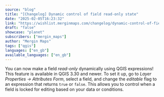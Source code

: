 ```yaml
---
source: "blog"
title: "[Changelog] Dynamic control of field read-only state"
date: "2025-02-05T16:23:32"
link: "https://wishlist.merginmaps.com/changelog/dynamic-control-of-field-read-only-state?utm_source=qgis"
draft: "false"
showcase: "planet"
subscribers: ["mergin_maps"]
author: "Mergin Maps"
tags: ["qgis"]
languages: ["en_gb"]
available_languages: ["en_gb"]
---
```


<p>You can now make a field <em>read-only</em> dynamically using QGIS expressions! This feature is available in QGIS 3.30 and newer. To set it up, go to <em>Layer Properties → Attributes Form</em>, select a field, and change the <em>editable</em> flag to an expression that returns <code>true</code> or <code>false</code>. This allows you to control when a field is locked for editing based on your data or conditions.</p>
